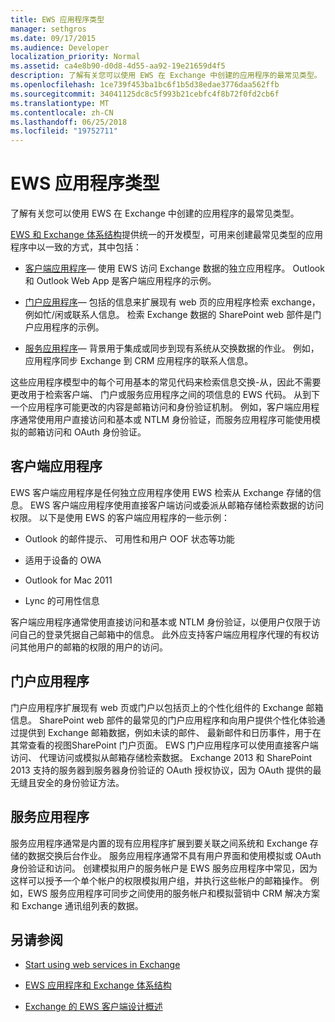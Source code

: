```yaml
---
title: EWS 应用程序类型
manager: sethgros
ms.date: 09/17/2015
ms.audience: Developer
localization_priority: Normal
ms.assetid: ca4e8b90-d0d8-4d55-aa92-19e21659d4f5
description: 了解有关您可以使用 EWS 在 Exchange 中创建的应用程序的最常见类型。
ms.openlocfilehash: 1ce739f453ba1bc6f1b5d38edae3776daa562ffb
ms.sourcegitcommit: 34041125dc8c5f993b21cebfc4f8b72f0fd2cb6f
ms.translationtype: MT
ms.contentlocale: zh-CN
ms.lasthandoff: 06/25/2018
ms.locfileid: "19752711"
---
```

# <a name="ews-application-types"></a>EWS 应用程序类型

了解有关您可以使用 EWS 在 Exchange 中创建的应用程序的最常见类型。
  
[EWS 和 Exchange 体系结构](ews-applications-and-the-exchange-architecture.md)提供统一的开发模型，可用来创建最常见类型的应用程序中以一致的方式，其中包括： 
  
- [客户端应用程序](#bk_clientapps)— 使用 EWS 访问 Exchange 数据的独立应用程序。 Outlook 和 Outlook Web App 是客户端应用程序的示例。 
    
- [门户应用程序](#bk_portalapps)— 包括的信息来扩展现有 web 页的应用程序检索 exchange，例如忙/闲或联系人信息。 检索 Exchange 数据的 SharePoint web 部件是门户应用程序的示例。 
    
- [服务应用程序](#bk_serviceapps)— 背景用于集成或同步到现有系统从交换数据的作业。 例如，应用程序同步 Exchange 到 CRM 应用程序的联系人信息。 
    
这些应用程序模型中的每个可用基本的常见代码来检索信息交换-从，因此不需要更改用于检索客户端、 门户或服务应用程序之间的项信息的 EWS 代码。 从到下一个应用程序可能更改的内容是邮箱访问和身份验证机制。 例如，客户端应用程序通常使用用户直接访问和基本或 NTLM 身份验证，而服务应用程序可能使用模拟的邮箱访问和 OAuth 身份验证。
  
## <a name="client-applications"></a>客户端应用程序
<a name="bk_clientapps"> </a>

EWS 客户端应用程序是任何独立应用程序使用 EWS 检索从 Exchange 存储的信息。 EWS 客户端应用程序使用直接客户端访问或委派从邮箱存储检索数据的访问权限。 以下是使用 EWS 的客户端应用程序的一些示例：
  
- Outlook 的邮件提示、 可用性和用户 OOF 状态等功能
    
- 适用于设备的 OWA
    
- Outlook for Mac 2011
    
- Lync 的可用性信息
    
客户端应用程序通常使用直接访问和基本或 NTLM 身份验证，以便用户仅限于访问自己的登录凭据自己邮箱中的信息。 此外应支持客户端应用程序代理的有权访问其他用户的邮箱的权限的用户的访问。
  
## <a name="portal-applications"></a>门户应用程序
<a name="bk_portalapps"> </a>

门户应用程序扩展现有 web 页或门户以包括页上的个性化组件的 Exchange 邮箱信息。 SharePoint web 部件的最常见的门户应用程序和向用户提供个性化体验通过提供到 Exchange 邮箱数据，例如未读的邮件、 最新邮件和日历事件，用于在其常查看的视图SharePoint 门户页面。 EWS 门户应用程序可以使用直接客户端访问、 代理访问或模拟从邮箱存储检索数据。 Exchange 2013 和 SharePoint 2013 支持的服务器到服务器身份验证的 OAuth 授权协议，因为 OAuth 提供的最无缝且安全的身份验证方法。
  
## <a name="service-applications"></a>服务应用程序
<a name="bk_serviceapps"> </a>

服务应用程序通常是内置的现有应用程序扩展到要关联之间系统和 Exchange 存储的数据交换后台作业。 服务应用程序通常不具有用户界面和使用模拟或 OAuth 身份验证和访问。 创建模拟用户的服务帐户是 EWS 服务应用程序中常见，因为这样可以授予一个单个帐户的权限模拟用户组，并执行这些帐户的邮箱操作。 例如，EWS 服务应用程序可同步之间使用的服务帐户和模拟营销中 CRM 解决方案和 Exchange 通讯组列表的数据。
  
## <a name="see-also"></a>另请参阅


- [Start using web services in Exchange](start-using-web-services-in-exchange.md)
    
- [EWS 应用程序和 Exchange 体系结构](ews-applications-and-the-exchange-architecture.md)
    
- [Exchange 的 EWS 客户端设计概述](ews-client-design-overview-for-exchange.md)
    

